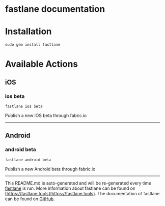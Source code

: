 fastlane documentation
================
# Installation
```
sudo gem install fastlane
```
# Available Actions
## iOS
### ios beta
```
fastlane ios beta
```
Publish a new IOS beta through fabric.io

----

## Android
### android beta
```
fastlane android beta
```
Publish a new Android beta through fabric.io

----

This README.md is auto-generated and will be re-generated every time [fastlane](https://fastlane.tools) is run.
More information about fastlane can be found on [https://fastlane.tools](https://fastlane.tools).
The documentation of fastlane can be found on [GitHub](https://github.com/fastlane/fastlane/tree/master/fastlane).
